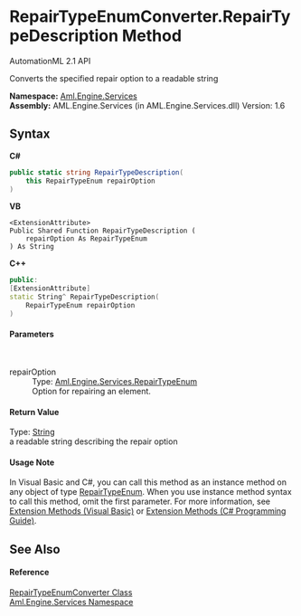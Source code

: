 # RepairTypeEnumConverter.RepairTypeDescription Method 
AutomationML 2.1 API 

Converts the specified repair option to a readable string

**Namespace:**&nbsp;<a href="N_Aml_Engine_Services">Aml.Engine.Services</a><br />**Assembly:**&nbsp;AML.Engine.Services (in AML.Engine.Services.dll) Version: 1.6

## Syntax

**C#**<br />
``` C#
public static string RepairTypeDescription(
	this RepairTypeEnum repairOption
)
```

**VB**<br />
``` VB
<ExtensionAttribute>
Public Shared Function RepairTypeDescription ( 
	repairOption As RepairTypeEnum
) As String
```

**C++**<br />
``` C++
public:
[ExtensionAttribute]
static String^ RepairTypeDescription(
	RepairTypeEnum repairOption
)
```


#### Parameters
&nbsp;<dl><dt>repairOption</dt><dd>Type: <a href="T_Aml_Engine_Services_RepairTypeEnum">Aml.Engine.Services.RepairTypeEnum</a><br />Option for repairing an element.</dd></dl>

#### Return Value
Type: <a href="https://docs.microsoft.com/dotnet/api/system.string" target="_parent" rel="noopener noreferrer">String</a><br />a readable string describing the repair option

#### Usage Note
In Visual Basic and C#, you can call this method as an instance method on any object of type <a href="T_Aml_Engine_Services_RepairTypeEnum">RepairTypeEnum</a>. When you use instance method syntax to call this method, omit the first parameter. For more information, see <a href="https://docs.microsoft.com/dotnet/visual-basic/programming-guide/language-features/procedures/extension-methods" target="_blank" rel="noopener noreferrer">Extension Methods (Visual Basic)</a> or <a href="https://docs.microsoft.com/dotnet/csharp/programming-guide/classes-and-structs/extension-methods" target="_blank" rel="noopener noreferrer">Extension Methods (C# Programming Guide)</a>.

## See Also


#### Reference
<a href="T_Aml_Engine_Services_RepairTypeEnumConverter">RepairTypeEnumConverter Class</a><br /><a href="N_Aml_Engine_Services">Aml.Engine.Services Namespace</a><br />